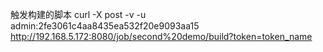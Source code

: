 触发构建的脚本 curl -X post -v -u admin:2fe3061c4aa8435ea532f20e9093aa15 http://192.168.5.172:8080/job/second%20demo/build?token=token_name


